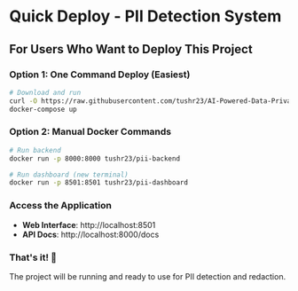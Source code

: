 # Quick Deploy - PII Detection System

## For Users Who Want to Deploy This Project

### Option 1: One Command Deploy (Easiest)
```bash
# Download and run
curl -O https://raw.githubusercontent.com/tushr23/AI-Powered-Data-Privacy-Assistant/main/docker-compose.yml
docker-compose up
```

### Option 2: Manual Docker Commands
```bash
# Run backend
docker run -p 8000:8000 tushr23/pii-backend

# Run dashboard (new terminal)
docker run -p 8501:8501 tushr23/pii-dashboard
```

### Access the Application
- **Web Interface**: http://localhost:8501
- **API Docs**: http://localhost:8000/docs

### That's it! 🎉

The project will be running and ready to use for PII detection and redaction.
